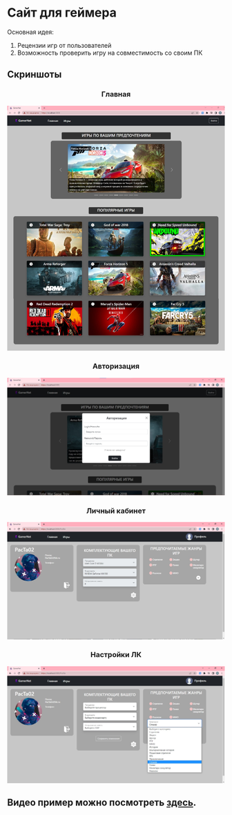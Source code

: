 # Сайт для геймера

Основная идея:
  1. Рецензии игр от пользователей
  2. Возможность проверить игру на совместимость со своим ПК
## Скриншоты
<h3 align="center">
  Главная
</h3>
<img src="https://github.com/vchepurnov/Project-X/blob/main/Gamernet%20%D0%93%D0%BB%D0%B0%D0%B2%D0%BD%D0%B0%D1%8F.jpg"/>
<h3 align="center">
  Авторизация
</h3>
<img src="https://github.com/vchepurnov/Project-X/blob/main/Gamernet%20%D0%90%D0%B2%D1%82%D0%BE%D1%80%D0%B8%D0%B7%D0%B0%D1%86%D0%B8%D1%8F.jpg"/>
<h3 align="center">
  Личный кабинет
</h3>
<img src="https://github.com/vchepurnov/Project-X/blob/main/Gamernet%20%D0%9B%D0%9A.jpg"/>
<h3 align="center">
  Настройки ЛК
</h3>
<img src="https://github.com/vchepurnov/Project-X/blob/main/Gamernet%20%D0%9B%D0%9A%20%D0%BD%D0%B0%D1%81%D1%82%D1%80%D0%BE%D0%B9%D0%BA%D0%B8.jpg"/>

## Видео пример можно посмотреть [здесь](https://github.com/vchepurnov/Project-X/blob/main/GamerNet%20%D0%92%D0%B8%D0%B4%D0%B5%D0%BE.mp4).
